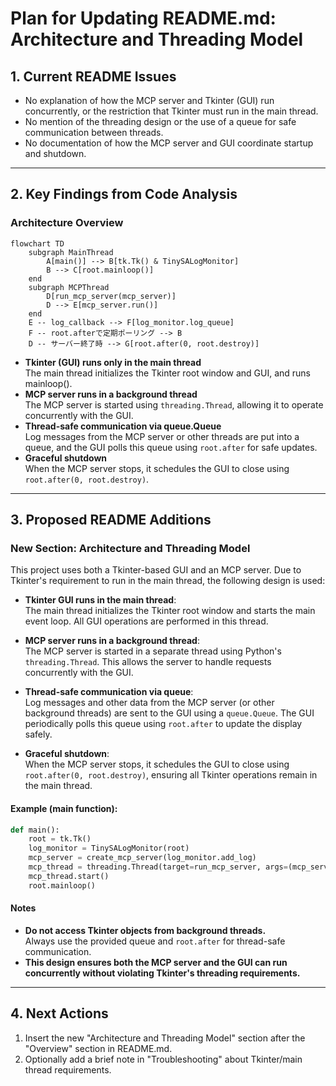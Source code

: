 # Plan for Updating README.md: Architecture and Threading Model

## 1. Current README Issues

- No explanation of how the MCP server and Tkinter (GUI) run concurrently, or the restriction that Tkinter must run in the main thread.
- No mention of the threading design or the use of a queue for safe communication between threads.
- No documentation of how the MCP server and GUI coordinate startup and shutdown.

---

## 2. Key Findings from Code Analysis

### Architecture Overview

```mermaid
flowchart TD
    subgraph MainThread
        A[main()] --> B[tk.Tk() & TinySALogMonitor]
        B --> C[root.mainloop()]
    end
    subgraph MCPThread
        D[run_mcp_server(mcp_server)]
        D --> E[mcp_server.run()]
    end
    E -- log_callback --> F[log_monitor.log_queue]
    F -- root.afterで定期ポーリング --> B
    D -- サーバー終了時 --> G[root.after(0, root.destroy)]
```

- **Tkinter (GUI) runs only in the main thread**  
  The main thread initializes the Tkinter root window and GUI, and runs mainloop().
- **MCP server runs in a background thread**  
  The MCP server is started using `threading.Thread`, allowing it to operate concurrently with the GUI.
- **Thread-safe communication via queue.Queue**  
  Log messages from the MCP server or other threads are put into a queue, and the GUI polls this queue using `root.after` for safe updates.
- **Graceful shutdown**  
  When the MCP server stops, it schedules the GUI to close using `root.after(0, root.destroy)`.

---

## 3. Proposed README Additions

### New Section: Architecture and Threading Model

This project uses both a Tkinter-based GUI and an MCP server. Due to Tkinter's requirement to run in the main thread, the following design is used:

- **Tkinter GUI runs in the main thread**:  
  The main thread initializes the Tkinter root window and starts the main event loop. All GUI operations are performed in this thread.

- **MCP server runs in a background thread**:  
  The MCP server is started in a separate thread using Python's `threading.Thread`. This allows the server to handle requests concurrently with the GUI.

- **Thread-safe communication via queue**:  
  Log messages and other data from the MCP server (or other background threads) are sent to the GUI using a `queue.Queue`. The GUI periodically polls this queue using `root.after` to update the display safely.

- **Graceful shutdown**:  
  When the MCP server stops, it schedules the GUI to close using `root.after(0, root.destroy)`, ensuring all Tkinter operations remain in the main thread.

#### Example (main function):

```python
def main():
    root = tk.Tk()
    log_monitor = TinySALogMonitor(root)
    mcp_server = create_mcp_server(log_monitor.add_log)
    mcp_thread = threading.Thread(target=run_mcp_server, args=(mcp_server,), daemon=True)
    mcp_thread.start()
    root.mainloop()
```

#### Notes

- **Do not access Tkinter objects from background threads.**  
  Always use the provided queue and `root.after` for thread-safe communication.
- **This design ensures both the MCP server and the GUI can run concurrently without violating Tkinter's threading requirements.**

---

## 4. Next Actions

1. Insert the new "Architecture and Threading Model" section after the "Overview" section in README.md.
2. Optionally add a brief note in "Troubleshooting" about Tkinter/main thread requirements.